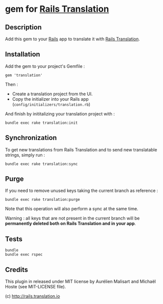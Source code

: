 # gem for [Rails Translation](http://rails.translation.io)

## Description

Add this gem to your [Rails](http://rubyonrails.org) app to translate it with [Rails Translation](http://rails.translation.io).

## Installation

Add the gem to your project's Gemfile :

    gem 'translation'

Then :

* Create a translation project from the UI.
* Copy the initializer into your Rails app (`config/initializers/translation.rb`)

And finish by inititalizing your translation project with :

    bundle exec rake translation:init

## Synchronization

To get new translations from Rails Translation and to send new translatable strings, simply run :

    bundle exec rake translation:sync

## Purge

If you need to remove unused keys taking the current branch as reference :

    bundle exec rake translation:purge

Note that this operation will also perform a sync at the same time.

Warning : all keys that are not present in the current branch will be **permanently deleted both on Rails Translation and in your app**.

## Tests

    bundle
    bundle exec rspec

## Credits

This plugin in released under MIT license by Aurélien Malisart and Michaël Hoste (see MIT-LICENSE
file).

(c) http://rails.translation.io
